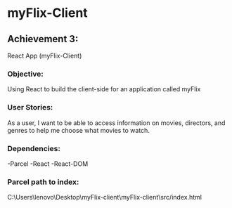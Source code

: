 # myFlix-Client
## Achievement 3:
React App (myFlix-Client)
### Objective:
Using React to build the client-side for an application called myFlix
### User Stories: 
As a user, I want to be able to access information on movies, directors, and genres to help me choose what movies to watch.
### Dependencies:
-Parcel -React -React-DOM
###  Parcel path to index:
C:\Users\lenovo\Desktop\myFlix-client\myFlix-client\src/index.html
